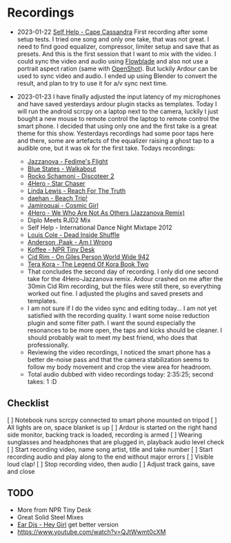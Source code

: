 Recordings
==========

 * 2023-01-22 [Self Help - Cape Cassandra](https://soundcloud.com/djselfhelp/dj-self-help-cape-cassandra)
   First recording after some setup tests. I tried one song and only one take, that was not great.
   I need to find good equalizer, compressor, limiter setup and save that as presets. And this is
   the first session that I want to mix with the video.
   I could sync the video and audio using [Flowblade](https://jliljebl.github.io/flowblade/) and
   also not use a portrait aspect ration (same with [OpenShot](https://www.openshot.org/)). But
   luckily Ardour can be used to sync video and audio. I ended up using Blender to convert the
   result, and plan to try to use it for a/v sync next time.

 * 2023-01-23 I have finally adjusted the input latency of my microphones and have saved yesterdays
   ardour plugin stacks as templates. Today I will run the android scrcpy on a laptop next to the
   camera, luckily I just bought a new mouse to remote control the laptop to remote control the
   smart phone.
   I decided that using only one and the first take is a great theme for this show. Yesterdays
   recordings had some poor taps here and there, some are artefacts of the equalizer raising a ghost
   tap to a audible one, but it was ok for the first take. Todays recordings:
   * [Jazzanova - Fedime's Flight](https://soundcloud.com/jazzanova/jazzanova-fedimes-flight)
   * [Blue States - Walkabout](https://soundcloud.com/bluestates/walkabout)
   * [Rocko Schamoni - Discoteer 2](https://www.youtube.com/watch?v=V9OnbnlGveg)
   * [4Hero - Star Chaser](https://www.youtube.com/watch?v=dvVZIxUb7Rg)
   * [Linda Lewis - Reach For The Truth](https://www.youtube.com/watch?v=RDdX0YyLCRs)
   * [daehan - Beach Trip!](https://soundcloud.com/daehanseo/beach-trip-1)
   * [Jamiroquai - Cosmic Girl](https://www.youtube.com/watch?v=D-NvQ6VJYtE)
   * [4Hero - We Who Are Not As Others (Jazzanova Remix)](https://www.youtube.com/watch?v=3KD_LgYsILI)
   * Diplo Meets RJD2 Mix
   * Self Help - International Dance Night Mixtape 2012
   * [Louis Cole - Dead Inside Shuffle](https://soundcloud.com/louiscole/dead-inside-shuffle)
   * [Anderson .Paak - Am I Wrong](https://soundcloud.com/andersonpaak/am-i-wrong-anderson-paak)
   * [Koffee - NPR Tiny Desk](https://www.youtube.com/watch?v=0Cmzn8BIOdA)
   * [Cid Rim - On Giles Person World Wide 942](https://soundcloud.com/worldwide-fm/gpww942-cidrim-mix)
   * [Tera Kora - The Legend Of Kora Book Two](https://soundcloud.com/tera-kora/the-legend-of-kora-remixes-edits-book-two)
   * That concludes the second day of recording. I only did one second take for the 4Hero-Jazzanova
     remix. Ardour crashed on me after the 30min Cid Rim recording, but the files were still there,
     so everything worked out fine. I adjusted the plugins and saved presets and templates.
   * I am not sure if I do the video sync and editing today… I am not yet satisfied with the
     recording quality. I want some noise reduction plugin and some filter path. I want the sound
     especially the resonances to be more open, the taps and kicks should be cleaner. I should
     probably wait to meet my best friend, who does that professionally.
   * Reviewing the video recordings, I noticed the smart phone has a better de-noise pass and that
     the camera stabilization seems to follow my body movement and crop the view area for headroom.
   * Total audio dubbed with video recordings today: 2:35:25; second takes: 1 :D

Checklist
---------

 [ ] Notebook runs scrcpy connected to smart phone mounted on tripod
 [ ] All lights are on, space blanket is up
 [ ] Ardour is started on the right hand side monitor, backing track is loaded, recording is armed
 [ ] Wearing sunglasses and headphones that are plugged in, playback audio level check
 [ ] Start recording video, name song artist, title and take number
 [ ] Start recording audio and play along to the end without major errors
 [ ] Visible loud clap!
 [ ] Stop recording video, then audio
 [ ] Adjust track gains, save and close


TODO
----

   * More from NPR Tiny Desk
   * Great Solid Steel Mixes
   * [Ear Dis - Hey Girl](https://www.youtube.com/watch?v=ia8QIofFWgc) get better version
   * https://www.youtube.com/watch?v=QJtWwmt0cXM
